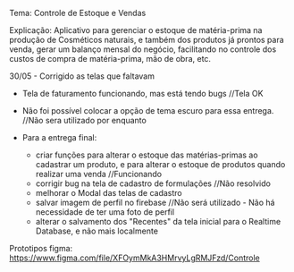 Tema: Controle de Estoque e Vendas

Explicação: 
Aplicativo para gerenciar o estoque de matéria-prima na produção de Cosméticos naturais, e também dos produtos já prontos para venda, gerar um balanço mensal do negócio, facilitando no controle dos custos de compra de matéria-prima, mão de obra, etc.


30/05 - Corrigido as telas que faltavam
- Tela de faturamento funcionando, mas está tendo bugs //Tela OK
- Não foi possível colocar a opção de tema escuro para essa entrega. //Não sera utilizado por enquanto

- Para a entrega final:
  - criar funções para alterar o estoque das matérias-primas ao cadastrar um produto, e para alterar o estoque de produtos quando realizar uma venda //Funcionando
  - corrigir bug na tela de cadastro de formulações //Não resolvido
  - melhorar o Modal das telas de cadastro
  - salvar imagem de perfil no firebase //Não será utilizado - Não há necessidade de ter uma foto de perfil
  - alterar o salvamento dos "Recentes" da tela inicial para o Realtime Database, e não mais localmente


Prototipos figma:
https://www.figma.com/file/XFOymMkA3HMrvyLgRMJFzd/Controle
